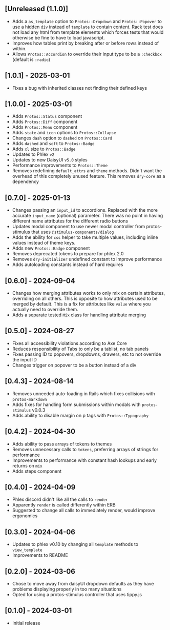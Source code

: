 ## [Unreleased (1.1.0)]

- Adds a `as_template` option to `Protos::Dropdown` and `Protos::Popover` to use
  a hidden `div` instead of `template` to contain content. Rack test does not
  load any html from template elements which forces tests that would otherwise
  be fine to have to load javascript.
- Improves how tables print by breaking after or before rows instead of within.
- Allows `Protos::Accordion` to override their input type to be a `:checkbox`
  (default is `:radio`)

## [1.0.1] - 2025-03-01

- Fixes a bug with inherited classes not finding their defined keys

## [1.0.0] - 2025-03-01

- Adds `Protos::Status` component
- Adds `Protos::Diff` component
- Adds `Protos::Menu` component
- Adds `state` and `icon` options to `Protos::Collapse`
- Changes `dash` option to `dashed` on `Protos::Card`
- Adds `dashed` and `soft` to `Protos::Badge`
- Adds `xl` size to `Protos::Badge`
- Updates to Phlex `v2`
- Updates to new DaisyUI `v5.0` styles
- Performance improvements to `Protos::Theme`
- Removes redefining `default_attrs` and `theme` methods. Didn't want the
  overhead of this completely unused feature. This removes `dry-core` as
  a dependency

## [0.7.0] - 2025-01-13

- Changes passing an `input_id` to accordions. Replaced with the more accurate
  `input_name` (optional) parameter. There was no point in having different
  name attributes for the different radio buttons
- Updates modal component to use newer modal controller from protos-stimulus
  that uses `@stimulus-components/dialog`
- Adds the ability for `css` helper to take multiple values, including inline
  values instead of theme keys.
- Adds new `Protos::Badge` component
- Removes deprecated tokens to prepare for phlex 2.0
- Removes `dry-initializer` undefined constant to improve performance
- Adds autoloading constants instead of hard requires

## [0.6.0] - 2024-09-04

- Changes how merging attributes works to only mix on certain attributes,
  overriding on all others. This is opposite to how attributes used to be merged
  by default. This is a fix for attributes like `value` where you actually need
  to override them.
- Adds a separate tested `Mix` class for handling attribute merging

## [0.5.0] - 2024-08-27

- Fixes all accessibility violations according to Axe Core
- Reduces responsibility of Tabs to only be a tablist, no tab panels
- Fixes passing ID to popovers, dropdowns, drawers, etc to not override the
  input ID
- Changes trigger on popover to be a button instead of a div

## [0.4.3] - 2024-08-14

- Removes unneeded auto-loading in Rails which fixes collisions with `protos-markdown`
- Adds fixes for handling form submissions within modals with `protos-stimulus`
  v0.0.3
- Adds ability to disable margin on p tags with `Protos::Typography`

## [0.4.2] - 2024-04-30

- Adds ability to pass arrays of tokens to themes
- Removes unnecessary calls to `tokens`, preferring arrays of strings for
  performance
- Improvements to performance with constant hash lookups and early returns on
  `mix`
- Adds steps component

## [0.4.0] - 2024-04-09

- Phlex discord didn't like all the calls to `render`
- Apparently `render` is called differently within ERB
- Suggested to change all calls to immediately render, would improve ergonomics

## [0.3.0] - 2024-04-06

- Updates to phlex v0.10 by changing all `template` methods to `view_template`
- Improvements to README

## [0.2.0] - 2024-03-06

- Chose to move away from daisyUI dropdown defaults as they have problems
  displaying properly in too many situations
- Opted for using a protos-stimulus controller that uses tippy.js

## [0.1.0] - 2024-03-01

- Initial release
